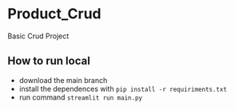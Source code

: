 # Product_Crud
Basic Crud Project

## How to run local
- download the main branch
- install the dependences with ``pip install -r requiriments.txt``
- run command ``streamlit run main.py``
